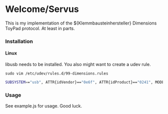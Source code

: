 # Welcome/Servus
This is my implementation of the ${Klemmbausteinhersteller} Dimensions ToyPad protocol. At least in parts.

### Installation
#### Linux
libusb needs to be installed.
You also might want to create a udev rule.
```
sudo vim /etc/udev/rules.d/99-dimensions.rules
```

```bash
SUBSYSTEM=="usb", ATTR{idVendor}=="0e6f", ATTR{idProduct}=="0241", MODE="0666"
```
### Usage
See example.js for usage. Good luck.
